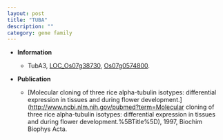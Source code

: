 ```yaml
---
layout: post
title: "TUBA"
description: ""
category: gene family
---
```


* **Information**  
    + TubA3, [LOC_Os07g38730](http://rice.plantbiology.msu.edu/cgi-bin/ORF_infopage.cgi?orf=LOC_Os07g38730), [Os07g0574800](http://rapdb.dna.affrc.go.jp/viewer/gbrowse_details/irgsp1?name=Os07g0574800).

* **Publication**  
    + [Molecular cloning of three rice alpha-tubulin isotypes: differential expression in tissues and during flower development.](http://www.ncbi.nlm.nih.gov/pubmed?term=Molecular cloning of three rice alpha-tubulin isotypes: differential expression in tissues and during flower development.%5BTitle%5D), 1997, Biochim Biophys Acta.


